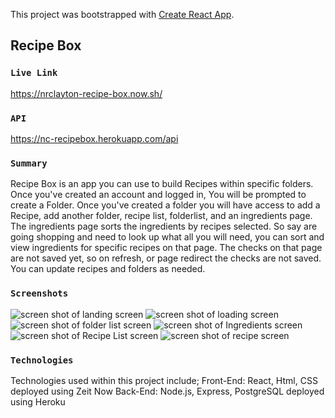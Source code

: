 This project was bootstrapped with [Create React App](https://github.com/facebook/create-react-app).

## Recipe Box
### `Live Link`
https://nrclayton-recipe-box.now.sh/
### `API`
https://nc-recipebox.herokuapp.com/api
### `Summary`
Recipe Box is an app you can use to build Recipes within specific folders. Once you've created an account and logged in, You will be prompted to create a Folder. Once you've created a folder you will have access to add a Recipe, add another folder, recipe list, folderlist, and an ingredients page. 
The ingredients page sorts the ingredients by recipes selected. So say are going shopping and need to look up what all you will need, you can sort and view ingredients for specific recipes on that page. The checks on that page are not saved yet, so on refresh, or page redirect the checks are not saved.
You can update recipes and folders as needed. 
### `Screenshots`
![screen shot of landing screen](https://nclayt0n.github.io/recipe-box/src/images/landingscreen.png "App landing Page")
![screen shot of loading screen](https://nclayt0n.github.io/recipe-box/src/images/laptopHome.png "App Home Page")
![screen shot of folder list screen](https://nclayt0n.github.io/recipe-box/src/images/folderList.png "App Folder List Page")
![screen shot of Ingredients screen](https://nclayt0n.github.io/recipe-box/src/images/ingredients.png "App Ingredients Page")
![screen shot of Recipe List screen](https://nclayt0n.github.io/recipe-box/src/images/RecipeList.png "App Recipe List Page")
![screen shot of recipe screen](https://nclayt0n.github.io/recipe-box/src/images/recipeWithNav.png "App Recipe Page")

### `Technologies`
Technologies used within this project include;
Front-End: React, Html, CSS
deployed using Zeit Now
Back-End: Node.js, Express, PostgreSQL
deployed using Heroku
